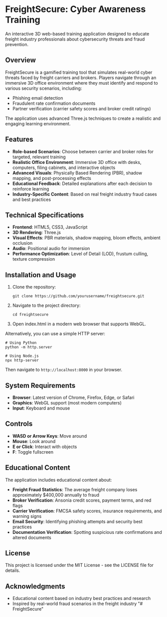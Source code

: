 # FreightSecure: Cyber Awareness Training

An interactive 3D web-based training application designed to educate freight industry professionals about cybersecurity threats and fraud prevention.

## Overview

FreightSecure is a gamified training tool that simulates real-world cyber threats faced by freight carriers and brokers. Players navigate through an immersive 3D office environment where they must identify and respond to various security scenarios, including:

- Phishing email detection
- Fraudulent rate confirmation documents
- Partner verification (carrier safety scores and broker credit ratings)

The application uses advanced Three.js techniques to create a realistic and engaging learning environment.

## Features

- **Role-based Scenarios**: Choose between carrier and broker roles for targeted, relevant training
- **Realistic Office Environment**: Immersive 3D office with desks, computers, filing cabinets, and interactive objects
- **Advanced Visuals**: Physically Based Rendering (PBR), shadow mapping, and post-processing effects
- **Educational Feedback**: Detailed explanations after each decision to reinforce learning
- **Industry-Specific Content**: Based on real freight industry fraud cases and best practices

## Technical Specifications

- **Frontend**: HTML5, CSS3, JavaScript
- **3D Rendering**: Three.js
- **Visual Effects**: PBR materials, shadow mapping, bloom effects, ambient occlusion
- **Audio**: Positional audio for immersion
- **Performance Optimization**: Level of Detail (LOD), frustum culling, texture compression

## Installation and Usage

1. Clone the repository:
   ```
   git clone https://github.com/yourusername/freightsecure.git
   ```

2. Navigate to the project directory:
   ```
   cd freightsecure
   ```

3. Open index.html in a modern web browser that supports WebGL.

Alternatively, you can use a simple HTTP server:

```
# Using Python
python -m http.server

# Using Node.js
npx http-server
```

Then navigate to `http://localhost:8000` in your browser.

## System Requirements

- **Browser**: Latest version of Chrome, Firefox, Edge, or Safari
- **Graphics**: WebGL support (most modern computers)
- **Input**: Keyboard and mouse

## Controls

- **WASD or Arrow Keys**: Move around
- **Mouse**: Look around
- **E or Click**: Interact with objects
- **F**: Toggle fullscreen

## Educational Content

The application includes educational content about:

- **Freight Fraud Statistics**: The average freight company loses approximately $400,000 annually to fraud
- **Broker Verification**: Ansonia credit scores, payment terms, and red flags
- **Carrier Verification**: FMCSA safety scores, insurance requirements, and warning signs
- **Email Security**: Identifying phishing attempts and security best practices
- **Documentation Verification**: Spotting suspicious rate confirmations and altered documents

## License

This project is licensed under the MIT License - see the LICENSE file for details.

## Acknowledgments

- Educational content based on industry best practices and research
- Inspired by real-world fraud scenarios in the freight industry "# FreightSecure" 

